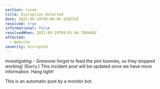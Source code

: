 ```yaml
---
section: issue
title: Disruption Detected
date: 2022-09-29T09:00:04.420224Z
resolved: true
informational: false
resolvedWhen: 2022-09-29T09:01:04.708448Z
affected:
  - Website
severity: disrupted
---
```

*Investigating* - _Someone_ forgot to feed the plot bunnies, so they stopped working! (Sorry.) This incident post will be updated once we have more information. Hang tight!

This is an automatic post by a monitor bot.
        
